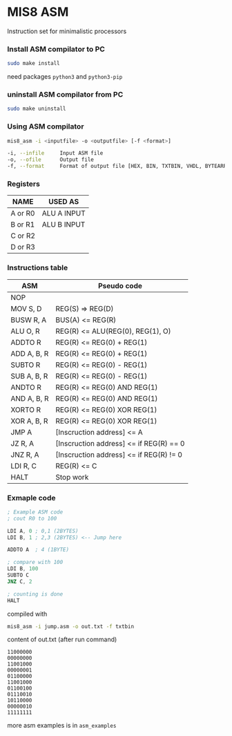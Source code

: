 # MIS8 ASM
Instruction set for minimalistic processors

### Install ASM compilator to PC

```sh
sudo make install
```

need packages `python3` and `python3-pip`

### uninstall ASM compilator from PC

```sh
sudo make uninstall
```

### Using ASM compilator

```sh
mis8_asm -i <inputfile> -o <outputfile> [-f <format>]

-i, --infile     Input ASM file
-o, --ofile      Output file
-f, --format     Format of output file [HEX, BIN, TXTBIN, VHDL, BYTEARRAY] default is HEX
```

### Registers

| NAME     | USED AS     |
| -------- |------------ |
| A or R0  | ALU A INPUT |
| B or R1  | ALU B INPUT |
| C or R2  |             |
| D or R3  |             |

### Instructions table

| ASM         | Pseudo code                             |
| ----------- | --------------------------------------- |
| NOP         |                                         |
| MOV S, D    | REG(S) => REG(D)                        |
| BUSW R, A   | BUS(A) <= REG(R)                        |
| ALU O, R    | REG(R) <= ALU(REG(0), REG(1), O)        |
| ADDTO R     | REG(R) <= REG(0) + REG(1)               |
| ADD A, B, R | REG(R) <= REG(0) + REG(1)               |
| SUBTO R     | REG(R) <= REG(0) - REG(1)               |
| SUB A, B, R | REG(R) <= REG(0) - REG(1)               |
| ANDTO R     | REG(R) <= REG(0) AND REG(1)             |
| AND A, B, R | REG(R) <= REG(0) AND REG(1)             |
| XORTO R     | REG(R) <= REG(0) XOR REG(1)             |
| XOR A, B, R | REG(R) <= REG(0) XOR REG(1)             |
| JMP A       | [Inscruction address] <= A              |
| JZ R, A     | [Inscruction address] <= if REG(R) == 0 |
| JNZ R, A    | [Inscruction address] <= if REG(R) != 0 |
| LDI R, C    | REG(R) <= C                             |
| HALT        | Stop work                               |

### Exmaple code

```asm
; Example ASM code
; cout R0 to 100

LDI A, 0 ; 0,1 (2BYTES)
LDI B, 1 ; 2,3 (2BYTES) <-- Jump here

ADDTO A  ; 4 (1BYTE)

; compare with 100
LDI B, 100
SUBTO C
JNZ C, 2

; counting is done
HALT
```

compiled with

```sh
mis8_asm -i jump.asm -o out.txt -f txtbin
```

content of out.txt (after run command)

```bin
11000000
00000000
11001000
00000001
01100000
11001000
01100100
01110010
10110000
00000010
11111111
```

more asm examples is in `asm_examples`
